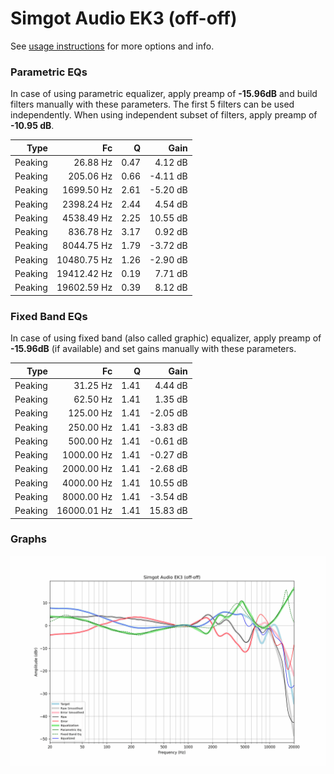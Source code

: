 # Simgot Audio EK3 (off-off)
See [usage instructions](https://github.com/jaakkopasanen/AutoEq#usage) for more options and info.

### Parametric EQs
In case of using parametric equalizer, apply preamp of **-15.96dB** and build filters manually
with these parameters. The first 5 filters can be used independently.
When using independent subset of filters, apply preamp of **-10.95 dB**.

| Type    | Fc          |    Q | Gain     |
|--------:|------------:|-----:|---------:|
| Peaking | 26.88 Hz    | 0.47 | 4.12 dB  |
| Peaking | 205.06 Hz   | 0.66 | -4.11 dB |
| Peaking | 1699.50 Hz  | 2.61 | -5.20 dB |
| Peaking | 2398.24 Hz  | 2.44 | 4.54 dB  |
| Peaking | 4538.49 Hz  | 2.25 | 10.55 dB |
| Peaking | 836.78 Hz   | 3.17 | 0.92 dB  |
| Peaking | 8044.75 Hz  | 1.79 | -3.72 dB |
| Peaking | 10480.75 Hz | 1.26 | -2.90 dB |
| Peaking | 19412.42 Hz | 0.19 | 7.71 dB  |
| Peaking | 19602.59 Hz | 0.39 | 8.12 dB  |

### Fixed Band EQs
In case of using fixed band (also called graphic) equalizer, apply preamp of **-15.96dB**
(if available) and set gains manually with these parameters.

| Type    | Fc          |    Q | Gain     |
|--------:|------------:|-----:|---------:|
| Peaking | 31.25 Hz    | 1.41 | 4.44 dB  |
| Peaking | 62.50 Hz    | 1.41 | 1.35 dB  |
| Peaking | 125.00 Hz   | 1.41 | -2.05 dB |
| Peaking | 250.00 Hz   | 1.41 | -3.83 dB |
| Peaking | 500.00 Hz   | 1.41 | -0.61 dB |
| Peaking | 1000.00 Hz  | 1.41 | -0.27 dB |
| Peaking | 2000.00 Hz  | 1.41 | -2.68 dB |
| Peaking | 4000.00 Hz  | 1.41 | 10.55 dB |
| Peaking | 8000.00 Hz  | 1.41 | -3.54 dB |
| Peaking | 16000.01 Hz | 1.41 | 15.83 dB |

### Graphs
![](./Simgot%20Audio%20EK3%20(off-off).png)